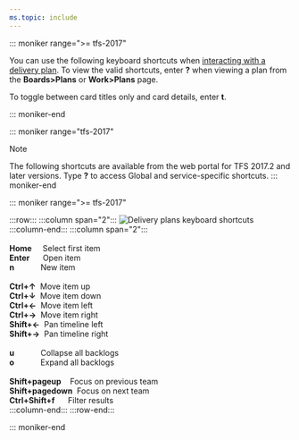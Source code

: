```yaml
---
ms.topic: include
---
```



<a id="plan-shortcuts"></a>

::: moniker range=">= tfs-2017"

You can use the following keyboard shortcuts when [interacting with a delivery plan](/azure/devops/boards/plans/review-team-plans). To view the valid shortcuts, enter **?** when viewing a plan from the **Boards>Plans** or **Work>Plans** page.

To toggle between card titles only and card details, enter **t**. 

::: moniker-end

::: moniker range="tfs-2017"
> [!NOTE]
> The following shortcuts are available from the web portal for TFS 2017.2 and later versions. Type **?** to access  Global and service-specific shortcuts.
::: moniker-end

::: moniker range=">= tfs-2017"

:::row:::
   :::column span="2":::
      ![Delivery plans keyboard shortcuts](/azure/devops/media/keyboard-shortcuts/delivery-plans-cloud.png)  
   :::column-end:::
   :::column span="2":::
      <br/> <br/> 
      **Home**&nbsp;&nbsp;&nbsp;&nbsp;&nbsp;Select first item<br/>
      **Enter**&nbsp;&nbsp;&nbsp;&nbsp;&nbsp;&nbsp;Open item<br/> 
      **n**&nbsp;&nbsp;&nbsp;&nbsp;&nbsp;&nbsp;&nbsp;&nbsp;&nbsp;&nbsp;&nbsp;&nbsp;New item<br/> 
      <br/> 
      **Ctrl+↑**&nbsp;&nbsp;Move item up<br/>
      **Ctrl+↓**&nbsp;&nbsp;Move item down<br/>
      **Ctrl+←**&nbsp;&nbsp;Move item left<br/>
      **Ctrl+→**&nbsp;&nbsp;Move item right  
      **Shift+←**&nbsp;&nbsp;Pan timeline left<br/>
      **Shift+→**&nbsp;&nbsp;Pan timeline right  
      <br/> 
      **u**&nbsp;&nbsp;&nbsp;&nbsp;&nbsp;&nbsp;&nbsp;&nbsp;&nbsp;&nbsp;&nbsp;&nbsp;Collapse all backlogs<br/>
      **o**&nbsp;&nbsp;&nbsp;&nbsp;&nbsp;&nbsp;&nbsp;&nbsp;&nbsp;&nbsp;&nbsp;&nbsp;Expand all backlogs<br/>  
      **Shift+pageup**&nbsp;&nbsp;&nbsp;&nbsp;Focus on previous team  
      **Shift+pagedown**&nbsp;&nbsp;Focus on next team   
      **Ctrl+Shift+f**&nbsp;&nbsp;&nbsp;&nbsp;&nbsp;&nbsp;Filter results  
   :::column-end:::
:::row-end:::
 
::: moniker-end


